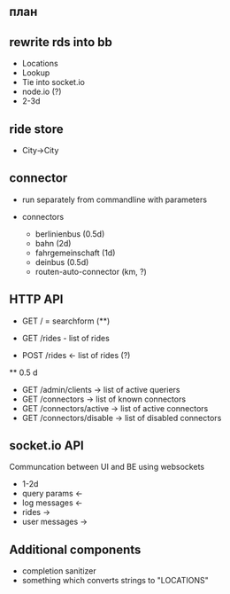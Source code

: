 план
-------

## rewrite rds into bb

* Locations
* Lookup
* Tie into socket.io
* node.io (?)
* 2-3d


## ride store

* City->City


## connector 

* run separately from commandline with parameters

* connectors 
  * berlinienbus (0.5d)
  * bahn (2d)
  * fahrgemeinschaft (1d)
  * deinbus (0.5d)
  * routen-auto-connector (km, ?)

## HTTP API

* GET / = searchform (**)
* GET /rides - list of rides

* POST /rides <- list of rides (?)

** 0.5 d 
* GET /admin/clients -> list of active queriers
* GET /connectors -> list of known connectors
* GET /connectors/active -> list of active connectors
* GET /connectors/disable -> list of disabled connectors


## socket.io API

Communcation between UI and BE using websockets 

* 1-2d
* query params <-
* log messages <-
* rides ->
* user messages ->


## Additional components

* completion sanitizer 
* something which converts strings to "LOCATIONS"
